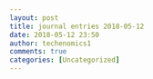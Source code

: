 ```yaml
---
layout: post
title: journal entries 2018-05-12
date: 2018-05-12 23:50
author: techenomics1
comments: true
categories: [Uncategorized]
---
```


